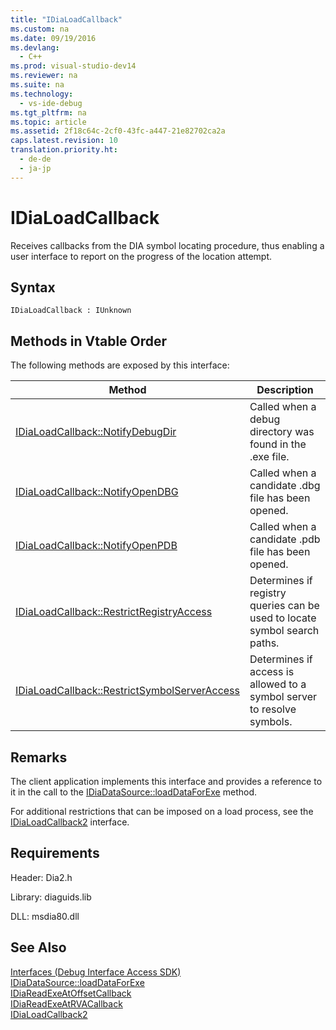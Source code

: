 ```yaml
---
title: "IDiaLoadCallback"
ms.custom: na
ms.date: 09/19/2016
ms.devlang: 
  - C++
ms.prod: visual-studio-dev14
ms.reviewer: na
ms.suite: na
ms.technology: 
  - vs-ide-debug
ms.tgt_pltfrm: na
ms.topic: article
ms.assetid: 2f18c64c-2cf0-43fc-a447-21e82702ca2a
caps.latest.revision: 10
translation.priority.ht: 
  - de-de
  - ja-jp
---
```

# IDiaLoadCallback
Receives callbacks from the DIA symbol locating procedure, thus enabling a user interface to report on the progress of the location attempt.  
  
## Syntax  
  
```  
IDiaLoadCallback : IUnknown  
```  
  
## Methods in Vtable Order  
 The following methods are exposed by this interface:  
  
|Method|Description|  
|------------|-----------------|  
|[IDiaLoadCallback::NotifyDebugDir](../vs140/IDiaLoadCallback--NotifyDebugDir.md)|Called when a debug directory was found in the .exe file.|  
|[IDiaLoadCallback::NotifyOpenDBG](../vs140/IDiaLoadCallback--NotifyOpenDBG.md)|Called when a candidate .dbg file has been opened.|  
|[IDiaLoadCallback::NotifyOpenPDB](../vs140/IDiaLoadCallback--NotifyOpenPDB.md)|Called when a candidate .pdb file has been opened.|  
|[IDiaLoadCallback::RestrictRegistryAccess](../vs140/IDiaLoadCallback--RestrictRegistryAccess.md)|Determines if registry queries can be used to locate symbol search paths.|  
|[IDiaLoadCallback::RestrictSymbolServerAccess](../vs140/IDiaLoadCallback--RestrictSymbolServerAccess.md)|Determines if access is allowed to a symbol server to resolve symbols.|  
  
## Remarks  
 The client application implements this interface and provides a reference to it in the call to the [IDiaDataSource::loadDataForExe](../vs140/IDiaDataSource--loadDataForExe.md) method.  
  
 For additional restrictions that can be imposed on a load process, see the [IDiaLoadCallback2](../vs140/IDiaLoadCallback2.md) interface.  
  
## Requirements  
 Header: Dia2.h  
  
 Library: diaguids.lib  
  
 DLL: msdia80.dll  
  
## See Also  
 [Interfaces (Debug Interface Access SDK)](../vs140/Interfaces--Debug-Interface-Access-SDK-.md)   
 [IDiaDataSource::loadDataForExe](../vs140/IDiaDataSource--loadDataForExe.md)   
 [IDiaReadExeAtOffsetCallback](../vs140/IDiaReadExeAtOffsetCallback.md)   
 [IDiaReadExeAtRVACallback](../vs140/IDiaReadExeAtRVACallback.md)   
 [IDiaLoadCallback2](../vs140/IDiaLoadCallback2.md)